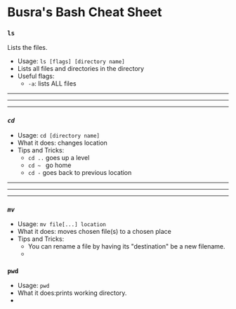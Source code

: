 # Busra's Bash Cheat Sheet




### `ls`


Lists the files.

* Usage: `ls [flags] [directory name]`
* Lists all files and directories in the directory 
* Useful flags:
    * `-a`: lists ALL files
--- 
---
---
### ***`cd`***

* Usage:   `cd [directory name]`
* What it does: changes location
* Tips and Tricks:
    * `cd ..` goes up a level 
    * `cd ~ ` go home
    * `cd -` goes back to previous location



    
---
---
---

### ***`mv`***

* Usage: `mv file[...] location`
* What it does: moves chosen file(s) to a chosen place
* Tips and Tricks:
    * You can rename a file by having its "destination" be a new filename. 
    *  
 
 ### `pwd`

 * Usage: `pwd`
 * What it does:prints working directory.
 * 

